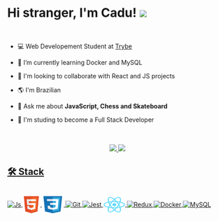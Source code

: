 <h1 align="left">Hi stranger, I'm Cadu! <img src="https://raw.githubusercontent.com/kaueMarques/kaueMarques/master/hi.gif" height="30px"></h1>

<br>

- 💻 Web Developement Student at [Trybe](https://www.betrybe.com) 

- 🌱 I’m currently learning Docker and MySQL

- :handshake: I'm looking to collaborate with React and JS projects

- 🌎 I'm Brazilian

- 💬 Ask me about **JavaScript, Chess and Skateboard**

- 🎯 I'm studing to become a Full Stack Developer

<br>
<br>

<div align="center">
  <a href="https://github.com/StephanCadu">
  <img height="150em" src="https://github-readme-stats.vercel.app/api?username=StephanCadu&show_icons=true&theme=maroongold&include_all_commits=true&count_private=true"/>
  <img height="150em" src="https://github-readme-stats.vercel.app/api/top-langs/?username=StephanCadu&layout=compact&langs_count=7&theme=maroongold"/>
</div>
  
## :hammer_and_wrench: Stack

<div style="display: inline_block"><br>  
  <img align="center" alt="Js" height="40" width="50" src="https://cdn.jsdelivr.net/gh/devicons/devicon/icons/javascript/javascript-original.svg" />
  <img align="center" alt="HTML" height="40" width="40" src="https://raw.githubusercontent.com/devicons/devicon/master/icons/html5/html5-original.svg">
  <img align="center" alt="CSS" height="40" width="50" src="https://raw.githubusercontent.com/devicons/devicon/master/icons/css3/css3-original.svg">
  <img align="center" alt="Git" height="40" width="50" src="https://cdn.jsdelivr.net/gh/devicons/devicon/icons/git/git-original.svg" />
  <img align="center" alt="Jest" height="40" width="50" src="https://cdn.jsdelivr.net/gh/devicons/devicon/icons/jest/jest-plain.svg" />
  <img align="center" alt="React" height="40" width="50" src="https://raw.githubusercontent.com/devicons/devicon/master/icons/react/react-original.svg">
  <img align="center" alt="Redux" height="40" width="50" src="https://cdn.jsdelivr.net/gh/devicons/devicon/icons/redux/redux-original.svg" />
  <img align="center" alt="Docker" height="40" width="50" src="https://cdn.jsdelivr.net/gh/devicons/devicon/icons/docker/docker-original-wordmark.svg" />
  <img align="center" alt="MySQL" height="40" width="50" src="https://cdn.jsdelivr.net/gh/devicons/devicon/icons/mysql/mysql-plain.svg" />
</div>
